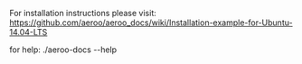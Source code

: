 For installation instructions please visit:
https://github.com/aeroo/aeroo_docs/wiki/Installation-example-for-Ubuntu-14.04-LTS

for help:
./aeroo-docs --help
